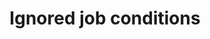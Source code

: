 ---
title: "Ignored job conditions"
description: "More information on why ignoring job conditions marks the installation as unsupported."
---